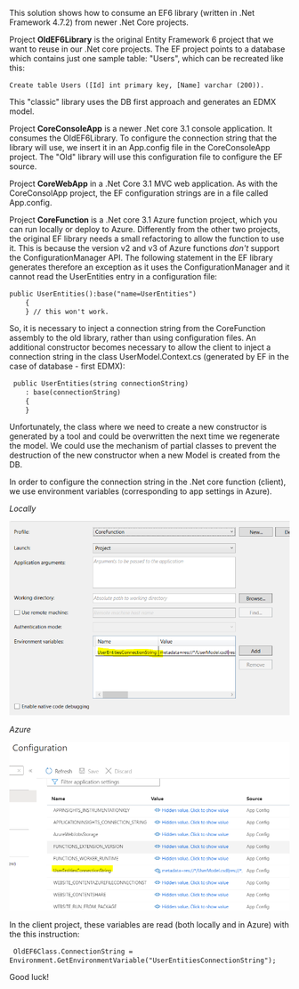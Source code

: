 This solution shows how to consume an EF6 library (written in .Net Framework 4.7.2) from newer .Net Core projects.

Project <b>OldEF6Library</b> is the original Entity Framework 6 project that we want to reuse in our .Net core projects. 
The EF project points to a database which contains just one sample table: "Users", which can be recreated like this:
    
    Create table Users ([Id] int primary key, [Name] varchar (200)). 
    
This "classic" library uses the DB first approach and generates an EDMX model.

Project <b>CoreConsoleApp</b> is a newer .Net core 3.1 console application. It consumes the OldEF6Library. 
To configure the connection string that the library will use, we insert it in an App.config file in the CoreConsoleApp project. 
The "Old" library will use this configuration file to configure the EF source. 

Project <b>CoreWebApp</b> in a .Net Core 3.1 MVC web application. As with the CoreConsolApp project, the EF configuration strings are in a file called App.config. 

Project <b>CoreFunction</b> is a .Net core 3.1 Azure function project, which you can run locally or deploy to Azure. Differently from the other two projects, the original EF library  needs a small refactoring to allow the function to use it. This is because the version v2 and v3 of Azure functions _don't_ support the ConfigurationManager API. 
The following statement in the EF library generates therefore an exception as it uses the ConfigurationManager and it cannot read the UserEntities entry in a configuration file:

    public UserEntities():base("name=UserEntities")
        {
        } // this won't work.

So, it is necessary to inject a connection string from the CoreFunction assembly to the old library, rather than using configuration files. 
An additional constructor becomes necessary to allow the client to inject a connection string in the class UserModel.Context.cs (generated by EF in the case of database - first EDMX):

     public UserEntities(string connectionString)
        : base(connectionString)
        {
        }
        
Unfortunately, the class where we need to create a new constructor is generated by a tool and could be overwritten the next time we regenerate the model. 
We could use the mechanism of partial classes to prevent the destruction of the new constructor when a new Model is created from the DB.

In order to configure the connection string in the .Net core function (client), we use environment variables (corresponding to app settings in Azure). 

_Locally_

![EnvironmentVariables in Visual Studio](/docs/ConnectionStringCoreFunction.PNG)

_Azure_

![EnvironmentVariables in Azure](/docs/ConnectionStringCoreFunctionAzure.PNG)

In the client project, these variables are read (both locally and in Azure) with the this instruction:

     OldEF6Class.ConnectionString = Environment.GetEnvironmentVariable("UserEntitiesConnectionString");

Good luck!





